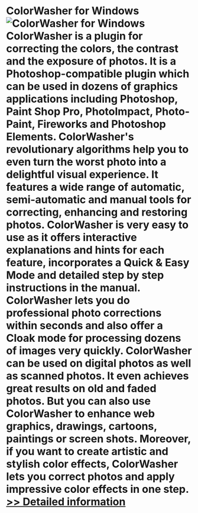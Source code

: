 # ColorWasher for Windows<br />![ColorWasher for Windows](https://mycommerce.akamaized.net/api/pimages/P512206/BIG/512206.GIF)<br />ColorWasher is a plugin for correcting the colors, the contrast and the exposure of photos. It is a Photoshop-compatible plugin which can be used in dozens of graphics applications including Photoshop, Paint Shop Pro, PhotoImpact, Photo-Paint, Fireworks and Photoshop Elements. ColorWasher's revolutionary algorithms help you to even turn the worst photo into a delightful visual experience. It features a wide range of automatic, semi-automatic and manual tools for correcting, enhancing and restoring photos. ColorWasher is very easy to use as it offers interactive explanations and hints for each feature, incorporates a Quick & Easy Mode and detailed step by step instructions in the manual. ColorWasher lets you do professional photo corrections within seconds and also offer a Cloak mode for processing dozens of images very quickly. ColorWasher can be used on digital photos as well as scanned photos. It even achieves great results on old and faded photos. But you can also use ColorWasher to enhance web graphics, drawings, cartoons, paintings or screen shots. Moreover, if you want to create artistic and stylish color effects, ColorWasher lets you correct photos and apply impressive color effects in one step.<br />[>> Detailed information](https://secure.element5.com/esales/product.html?productid=512206&affiliateid=200057808)